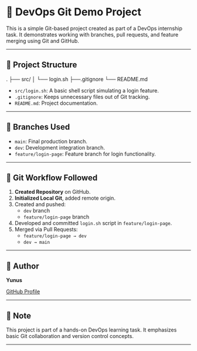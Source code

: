 # 🚀 DevOps Git Demo Project

This is a simple Git-based project created as part of a DevOps internship task. It demonstrates working with branches, pull requests, and feature merging using Git and GitHub.

---

## 📁 Project Structure

.
├── src/
│   └── login.sh
├──.gitignore
└── README.md

- `src/login.sh`: A basic shell script simulating a login feature.
- `.gitignore`: Keeps unnecessary files out of Git tracking.
- `README.md`: Project documentation.

---

## 🌿 Branches Used

- `main`: Final production branch.
- `dev`: Development integration branch.
- `feature/login-page`: Feature branch for login functionality.

---

## 🔄 Git Workflow Followed

1. **Created Repository** on GitHub.
2. **Initialized Local Git**, added remote origin.
3. Created and pushed:
   - `dev` branch
   - `feature/login-page` branch
4. Developed and committed `login.sh` script in `feature/login-page`.
5. Merged via Pull Requests:
   - `feature/login-page → dev`
   - `dev → main`

---

## 👤 Author

**Yunus**

[GitHub Profile](https://github.com/Yunus705)

---

## 📌 Note

This project is part of a hands-on DevOps learning task. It emphasizes basic Git collaboration and version control concepts.

---



